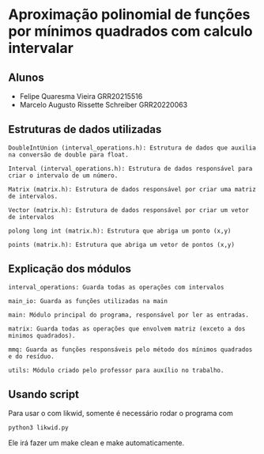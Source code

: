# Aproximação polinomial de funções por mínimos quadrados com calculo intervalar

## Alunos

- Felipe Quaresma Vieira GRR20215516
- Marcelo Augusto Rissette Schreiber GRR20220063

## Estruturas de dados utilizadas

    DoubleIntUnion (interval_operations.h): Estrutura de dados que auxilia na conversão de double para float.

    Interval (interval_operations.h): Estrutura de dados responsável para criar o intervalo de um número.

    Matrix (matrix.h): Estrutura de dados responsável por criar uma matriz de intervalos.

    Vector (matrix.h): Estrutura de dados responsável por criar um vetor de intervalos

    polong long int (matrix.h): Estrutura que abriga um ponto (x,y)

    points (matrix.h): Estrutura que abriga um vetor de pontos (x,y)

## Explicação dos módulos

    interval_operations: Guarda todas as operações com intervalos

    main_io: Guarda as funções utilizadas na main

    main: Módulo principal do programa, responsável por ler as entradas.

    matrix: Guarda todas as operações que envolvem matriz (exceto a dos minimos quadrados).

    mmq: Guarda as funções responsáveis pelo método dos mínimos quadrados e do resíduo.

    utils: Módulo criado pelo professor para auxílio no trabalho.

## Usando script

Para usar o com likwid, somente é necessário rodar o programa com

```bash
python3 likwid.py
```

Ele irá fazer um make clean e make automaticamente.
